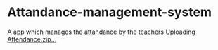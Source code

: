 # Attandance-management-system
A app which manages the attandance by the teachers
[Uploading Attendance.zip…]()
